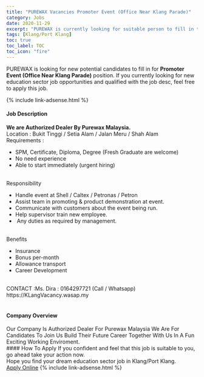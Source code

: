 ```yaml
---
title: "PUREWAX Vacancies Promoter Event (Office Near Klang Parade)" 
category: Jobs 
date: 2020-11-29 
excerpt: "PUREWAX is currently looking for suitable person to fill in the Promoter Event (Office Near Klang Parade) which positioned at Klang/Port Klang" 
tags: [Klang/Port Klang] 
toc: true 
toc_label: TOC 
toc_icon: "fire" 
--- 
```


<p>PUREWAX is looking for new potential candidates to fill in for <b>Promoter Event (Office Near Klang Parade)</b> position. If you currently looking for new education sector job opportunities and qualified with the job desc, feel free to apply this job.
</p>{% include link-adsense.html %} 
 <div><div><div><h4>Job Description</h4></div></div><div><div><span><div><div><strong>We are Authorized Dealer By Purewax Malaysia.</strong><br>Location : Bukit Tinggi / Setia Alam / Jalan Meru / Shah Alam<br>Requirements :<ul><li>SPM, Certificate, Diploma, Degree (Fresh Graduate are welcome)</li><li>No need experience</li><li>Able to start immediately (urgent hiring)</li></ul><br>Responsibility<ul><li>Handle event at Shell / Caltex / Petronas / Petron</li><li>Assist team in promoting &amp; product demonstration at event.</li><li>Communicate with customers about the event being run.</li><li>Help supervisor train new employee.</li><li>&#160;Any duties as required by management.</li></ul><br>Benefits<ul><li>Insurance</li><li>Bonus per-month</li><li>Allowance transport</li><li>Career Development</li></ul><br>CONTACT :Ms. Dira : 0164297721 (Call / Whatsapp)<br>https://KLangVacancy.wasap.my<br>&#160;</div></div></span></div></div></div> 
<div><div><div><h4>Company Overview</h4></div></div><div><div><span><div><div>Our Company Is Authorized Dealer For Purewax Malaysia We Are For Candidates To Join Us Build Their Future Career Together With Us In A Fun Exciting Working Enviroment.</div></div></span></div></div></div> 
#### How To Apply 
If you confident and feel that this job is suitable to you, go ahead take your action now. <br/> 
Hope you find your dream education sector job in Klang/Port Klang. <br/> 
<a href="https://www.jobstreet.com.my/en/job/promoter-event-office-near-klang-parade-4422832?jobId=jobstreet-my-job-4422832&sectionRank=6&token=0~192d4930-820f-45d5-a93b-c088f4397674&fr=SRP%20View%20In%20New%20Ta" class="btn btn--info" target="_blank" rel="nofollow noopenner">Apply Online</a> 
{% include link-adsense.html %} 